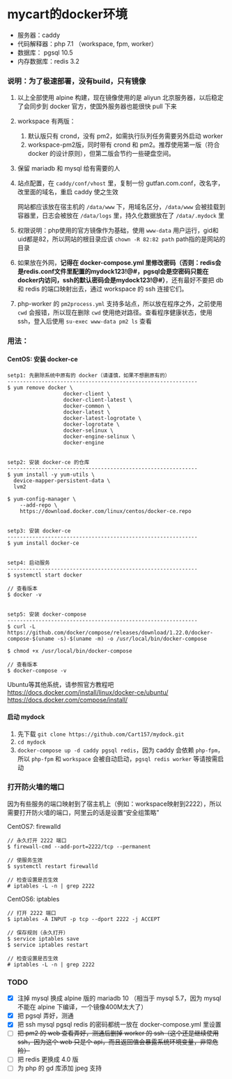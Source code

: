 # mycart的docker环境

+ 服务器：caddy
+ 代码解释器：php 7.1 （workspace, fpm, worker）
+ 数据库： pgsql 10.5
+ 内存数据库：redis 3.2


### 说明：为了极速部署，没有build，只有镜像

1. 以上全部使用 alpine 构建，现在镜像使用的是 aliyun 北京服务器，以后稳定了会同步到 docker 官方，使国外服务器也能很快 pull 下来

2. workspace 有两版：
    1. 默认版只有 crond，没有 pm2，如需执行队列任务需要另外启动 worker
    2. workspace-pm2版，同时带有 crond 和 pm2。推荐使用第一版（符合 docker 的设计原则），但第二版会节约一些硬盘空间。

3. 保留 mariadb 和 mysql 给有需要的人

4. 站点配置，在 `caddy/conf/vhost` 里，复制一份 gutfan.com.conf，改名字，改里面的域名，重启 caddy 使之生效

    网站都应该放在宿主机的 `/data/www` 下，用域名区分，`/data/www` 会被挂载到容器里，日志会被放在 `/data/logs` 里，持久化数据放在了 `/data/.mydock` 里

5. 权限说明：php使用的官方镜像作为基础，使用 `www-data` 用户运行，gid和uid都是82，所以网站的根目录应该 `chown -R 82:82 path` path指的是网站的目录

6. 如果放在外网，**记得在 docker-compose.yml 里修改密码（否则：redis会是redis.conf文件里配置的mydock123!@#，pgsql会是空密码只能在docker内访问，ssh的默认密码会是mydock123!@#）**，还有最好不要把 db 和 redis 的端口映射出去，通过 workspace 的 ssh 连接它们。

7. php-worker 的 `pm2process.yml` 支持多站点，所以放在程序之外，之前使用 `cwd` 会报错，所以现在删除 `cwd` 使用绝对路径。查看程序健康状态，使用 ssh，登入后使用 `su-exec www-data pm2 ls` 查看


### 用法：

#### CentOS: 安装 docker-ce
```
setp1: 先删除系统中原有的 docker（请谨慎，如果不想删原有的）
-------------------------------------------------------------
$ yum remove docker \
                  docker-client \
                  docker-client-latest \
                  docker-common \
                  docker-latest \
                  docker-latest-logrotate \
                  docker-logrotate \
                  docker-selinux \
                  docker-engine-selinux \
                  docker-engine


setp2: 安装 docker-ce 的仓库
-------------------------------------------------------------
$ yum install -y yum-utils \
  device-mapper-persistent-data \
  lvm2

$ yum-config-manager \
    --add-repo \
    https://download.docker.com/linux/centos/docker-ce.repo


setp3: 安装 docker-ce
-------------------------------------------------------------
$ yum install docker-ce


setp4: 启动服务
-------------------------------------------------------------
$ systemctl start docker

// 查看版本
$ docker -v


setp5: 安装 docker-compose
-------------------------------------------------------------
$ curl -L https://github.com/docker/compose/releases/download/1.22.0/docker-compose-$(uname -s)-$(uname -m) -o /usr/local/bin/docker-compose

$ chmod +x /usr/local/bin/docker-compose

// 查看版本
$ docker-compose -v
```

Ubuntu等其他系统，请参照官方教程吧<br>
https://docs.docker.com/install/linux/docker-ce/ubuntu/<br>
https://docs.docker.com/compose/install/

#### 启动 mydock

1. 先下载 `git clone https://github.com/Cart157/mydock.git`
2. `cd mydock`
3. `docker-compose up -d caddy pgsql redis`，因为 caddy 会依赖 `php-fpm`，所以 `php-fpm` 和 `workspace` 会被自动启动，`pgsql redis worker` 等请按需启动


### 打开防火墙的端口

因为有些服务的端口映射到了宿主机上（例如：workspace映射到2222），所以需要打开防火墙的端口，阿里云的话是设置“安全组策略”

CentOS7: firewalld
```
// 永久打开 2222 端口
$ firewall-cmd --add-port=2222/tcp --permanent

// 使服务生效
$ systemctl restart firewalld

// 检查设置是否生效
# iptables -L -n | grep 2222
```

CentOS6: iptables
```
// 打开 2222 端口
$ iptables -A INPUT -p tcp --dport 2222 -j ACCEPT

// 保存规则（永久打开）
$ service iptables save
$ service iptables restart

// 检查设置是否生效
# iptables -L -n | grep 2222
```


### TODO

- [X] 注掉 mysql 换成 alpine 版的 mariadb 10 （相当于 mysql 5.7，因为 mysql 不能在 alpine 下编译，一个镜像400M太大了）
- [X] 把 pgsql 弄好，测通
- [X] 把 ssh mysql pgsql redis 的密码都统一放在 docker-compose.yml 里设置
- [ ] ~~把 pm2 的 web 查看弄好，测通后删掉 worker 的 ssh（这个还是继续使用ssh，因为这个 web 只是个 api，而且返回值会暴露系统环境变量，非常危险）~~
- [ ] 把 redis 更换成 4.0 版
- [ ] 为 php 的 gd 库添加 jpeg 支持
